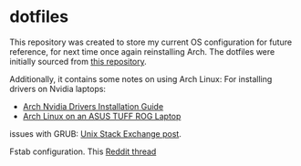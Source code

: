 # dotfiles
This repository was created to store my current OS configuration for future reference, for next time once again reinstalling Arch. The dotfiles were initially sourced from [this repository](https://github.com/end-4/dots-hyprland).

Additionally, it contains some notes on using Arch Linux:
For installing drivers on Nvidia laptops:

- [Arch Nvidia Drivers Installation Guide](https://github.com/korvahannu/arch-nvidia-drivers-installation-guide)
- [Arch Linux on an ASUS TUFF ROG Laptop](https://github.com/mooncoffee1/Arch-Linux-on-a-ASUS-TUFF-ROG-laptop)

issues with GRUB: [Unix Stack Exchange post](https://unix.stackexchange.com/questions/251670/arch-linux-errorfailed-to-get-canonical-path-of-airootfs-grub-to-usb-instal).

Fstab configuration. This [Reddit thread](https://www.reddit.com/r/archlinux/comments/14y3dvx/system_wont_boot_failed_to_mount_uuid_on_real_root/)
